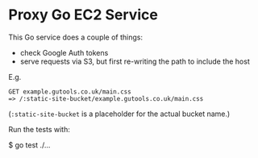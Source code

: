 # Proxy Go EC2 Service

This Go service does a couple of things:

* check Google Auth tokens
* serve requests via S3, but first re-writing the path to include the host

E.g.

    GET example.gutools.co.uk/main.css
    => /:static-site-bucket/example.gutools.co.uk/main.css

(`:static-site-bucket` is a placeholder for the actual bucket name.)

Run the tests with:

  $ go test ./...

